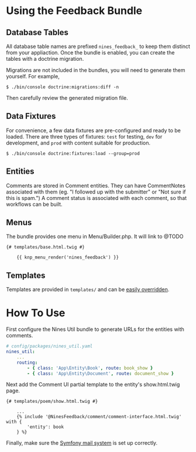 Using the Feedback Bundle
=====================

Database Tables
---------------

All database table names are prefixed `nines_feedback_` to keep them distinct from
your appliaction. Once the bundle is enabled, you can create the tables with a
doctrine migration.

Migrations are not included in the bundles, you will need to generate them
yourself. For example,

```shell
$ ./bin/console doctrine:migrations:diff -n
```

Then carefully review the generated migration file.

Data Fixtures
-------------

For convenience, a few data fixtures are pre-configured and ready to be loaded.
There are three types of fixtures: `test` for testing, `dev` for development,
and `prod` with content suitable for production.

```shell
$ ./bin/console doctrine:fixtures:load --group=prod
```

Entities
--------

Comments are stored in Comment entities. They can have CommentNotes associated
with them (eg. "I followed up with the submitter" or "Not sure if this is spam.")
A comment status is associated with each comment, so that workflows can be built.

Menus
-----

The bundle provides one menu in Menu/Builder.php. It will link to @TODO

```twig
{# templates/base.html.twig #}

    {{ knp_menu_render('nines_feedback') }}
```

Templates
---------

Templates are provided in `templates/` and can be
[easily overridden][override].

[override]: https://symfony.com/doc/current/bundles/override.html#templates

How To Use
==========

First configure the Nines Util bundle to generate URLs for the entities with
comments.

```yaml
# config/packages/nines_util.yaml
nines_util:
    ...
    routing:
        - { class: 'App\Entity\Book', route: book_show }
        - { class: 'App\Entity\Document', route: document_show }
```

Next add the Comment UI partial template to the entity's show.html.twig page.

```twig
{# templates/poem/show.html.twig #}

    ...
    {% include '@NinesFeedback/comment/comment-interface.html.twig' with { 
        'entity': book 
    } %}
```

Finally, make sure the [Symfony mail system][mail] is set up correctly.

[mail]: https://symfony.com/doc/current/mailer.html

